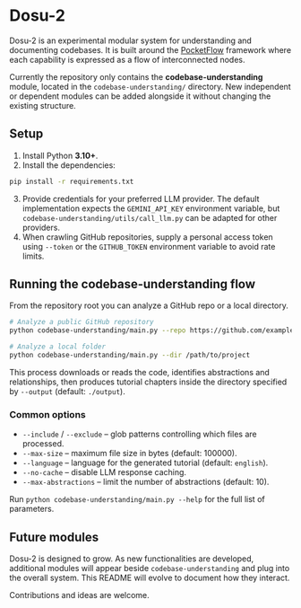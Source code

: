 # Dosu-2

Dosu-2 is an experimental modular system for understanding and documenting codebases. It is built around the [PocketFlow](https://github.com/the-pocket/PocketFlow) framework where each capability is expressed as a flow of interconnected nodes.

Currently the repository only contains the **codebase-understanding** module, located in the `codebase-understanding/` directory. New independent or dependent modules can be added alongside it without changing the existing structure.

## Setup

1. Install Python **3.10+**.
2. Install the dependencies:

```bash
pip install -r requirements.txt
```

3. Provide credentials for your preferred LLM provider. The default implementation expects the `GEMINI_API_KEY` environment variable, but `codebase-understanding/utils/call_llm.py` can be adapted for other providers.
4. When crawling GitHub repositories, supply a personal access token using `--token` or the `GITHUB_TOKEN` environment variable to avoid rate limits.

## Running the codebase-understanding flow

From the repository root you can analyze a GitHub repo or a local directory.

```bash
# Analyze a public GitHub repository
python codebase-understanding/main.py --repo https://github.com/example/repo --token YOUR_GITHUB_TOKEN

# Analyze a local folder
python codebase-understanding/main.py --dir /path/to/project
```

This process downloads or reads the code, identifies abstractions and relationships, then produces tutorial chapters inside the directory specified by `--output` (default: `./output`).


### Common options

* `--include` / `--exclude` – glob patterns controlling which files are processed.
* `--max-size` – maximum file size in bytes (default: 100000).
* `--language` – language for the generated tutorial (default: `english`).
* `--no-cache` – disable LLM response caching.
* `--max-abstractions` – limit the number of abstractions (default: 10).

Run `python codebase-understanding/main.py --help` for the full list of parameters.

## Future modules

Dosu-2 is designed to grow. As new functionalities are developed, additional modules will appear beside `codebase-understanding` and plug into the overall system. This README will evolve to document how they interact.

Contributions and ideas are welcome.
